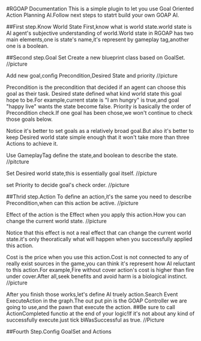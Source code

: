 #RGOAP Documentation
This is a simple plugin to let you use Goal Oriented Action Planning AI.Follow next steps to statrt build your own GOAP AI.

##First step.Know World State
First,know what is world state.world state is AI agent's subjective understanding of world.World state in RGOAP has two main elements,one is state's name,it's represent by gameplay tag,another one is a boolean.

##Second step.Goal Set
Create a new blueprint class based on GoalSet.
//picture

Add new goal,config Precondition,Desired State and priority
//picture

Precondition is the precondition that decided if an agent can choose this goal as their task.
Desired state defined what kind world state this goal hope to be.For example,current state is "I am hungry" is true,and goal "happy live" wants the state become false.
Priority is basically the order of Precondition check.If one goal has been chose,we won't continue to check those goals below.

Notice it's better to set goals as a relatively broad goal.But also it's better to keep Desired world state simple enough that it won't take more than three Actions to achieve it.

Use GameplayTag define the state,and boolean to describe the state.
//pitcture

Set Desired world state,this is essentially goal itself.
//picture

set Priority to decide goal's check order.
//picture

##Thrid step.Action
To define an action,it's the same you need to describe Precondition,when can this action be active.
//picture

Effect of the action is the Effect when you apply this action.How you can change the current world state.
//picture

Notice that this effect is not a real effect that can change the current world state.it's only theoratically what will happen when you successfully applied this action.

Cost is the price when you use this action.Cost is not connected to any of really exist sources in the game,you can think it's represent how AI reluctant to this action.For example,Fire without cover action's cost is higher than fire under cover.After all,seek benefits and avoid harm is a biological instinct. 
//picture

After you finish those works,let's define AI truely action.Search Event ExecuteAction in the graph.The out put pin is the GOAP Controller we are going to use,and the pawn that execute the action.
##Be sure to call ActionCompleted functio at the end of your logic!If it's not about any kind of successfully execute.just tick bWasSuccessful as true.
//Picture

##Fourth Step.Config GoalSet and Actions
